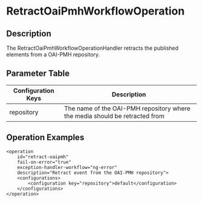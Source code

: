 # RetractOaiPmhWorkflowOperation


## Description

The RetractOaiPmhWorkflowOperationHandler retracts the published elements from a OAI-PMH repository.

## Parameter Table

|Configuration Keys |Description                                                                                   |
|-------------------|----------------------------------------------------------------------------------------------|
|repository         |The name of the OAI-PMH repository where the media should be retracted from                   |

## Operation Examples


    <operation
        id="retract-oaipmh"
        fail-on-error="true"
        exception-handler-workflow="ng-error"
        description="Retract event from the OAI-PMH repository">
        <configurations>
            <configuration key="repository">default</configuration>
        </configurations>
    </operation>
